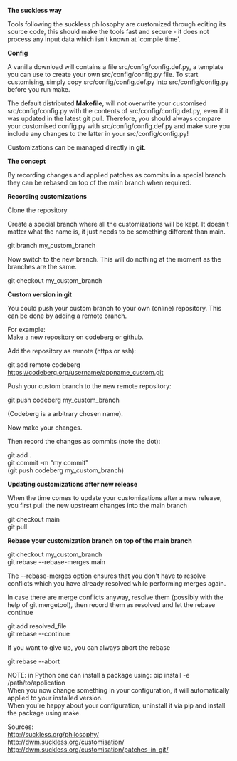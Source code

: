 **The suckless way**

Tools following the suckless philosophy are customized through editing its source code, this should make the tools fast and secure - it does not process any input data which isn't known at 'compile time'.  

**Config**

A vanilla download will contains a file src/config/config.def.py, a template you can use to create your own src/config/config.py file. 
To start customising, simply copy src/config/config.def.py into src/config/config.py before you run make. 



The default distributed **Makefile**, will not overwrite your customised src/config/config.py with the contents of src/config/config.def.py, even if it was updated in the latest git pull. Therefore, you should always compare your customised config.py with src/config/config.def.py and make sure you include any changes to the latter in your src/config/config.py!




Customizations can be managed directly in **git**.

**The concept**

By recording changes and applied patches as commits in a special branch they can be rebased on top of the main branch when required.


**Recording customizations**

Clone the repository


Create a special branch where all the customizations will be kept. It doesn't matter what the name is, it just needs to be something different than main.

git branch my_custom_branch

Now switch to the new branch. This will do nothing at the moment as the branches are the same.

git checkout my_custom_branch

**Custom version in git**

You could push your custom branch to your own (online) repository. This can be done by adding a remote branch.

For example:  
Make a new repository on codeberg or github.

Add the repository as remote (https or ssh):

git add remote codeberg https://codeberg.org/username/appname_custom.git

Push your custom branch to the new remote repository:

git push codeberg my_custom_branch  

(Codeberg is a arbitrary chosen name).


Now make your changes. 


Then record the changes as commits (note the dot):

git add .  
git commit -m "my commit"  
(git push codeberg my_custom_branch)



**Updating customizations after new release**

When the time comes to update your customizations after a new release, you first pull the new upstream changes into the main branch  

git checkout main  
git pull  

**Rebase your customization branch on top of the main branch**

git checkout my_custom_branch  
git rebase --rebase-merges main  


The --rebase-merges option ensures that you don't have to resolve conflicts which you have already resolved while performing merges again.

In case there are merge conflicts anyway, resolve them (possibly with the help of git mergetool), then record them as resolved and let the rebase continue

git add resolved_file  
git rebase --continue  

If you want to give up, you can always abort the rebase  

git rebase --abort  



NOTE: in Python one can install a package using: pip install -e /path/to/application  
When you now change something in your configuration, it will automatically applied to your installed version.  
When you're happy about your configuration, uninstall it via pip and install the package using make.


Sources:  
http://suckless.org/philosophy/  
http://dwm.suckless.org/customisation/  
http://dwm.suckless.org/customisation/patches_in_git/  

